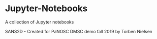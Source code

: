# Jupyter-Notebooks
A collection of Jupyter notebooks

SANS2D - Created for PaNOSC DMSC demo fall 2019 by Torben Nielsen
